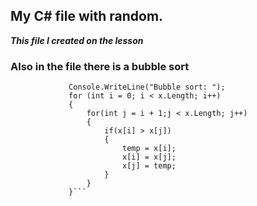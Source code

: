 ## My C# file with random.
***This file I created on the lesson***
### Also in the file there is a bubble sort
```int temp;
             Console.WriteLine("Bubble sort: ");
             for (int i = 0; i < x.Length; i++)
             {
                 for(int j = i + 1;j < x.Length; j++)
                 {
                     if(x[i] > x[j])
                     {
                         temp = x[i];
                         x[i] = x[j];
                         x[j] = temp;
                     }
                 }
             }```
